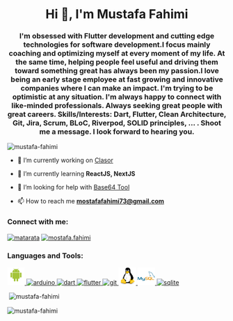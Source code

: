 <h1 align="center">Hi 👋, I'm Mustafa Fahimi</h1>
<h3 align="center">I'm obsessed with Flutter development and cutting edge technologies for software development.I focus mainly coaching and optimizing myself at every moment of my life. At the same time, helping people feel useful and driving them toward something great has always been my passion.I love being an early stage employee at fast growing and innovative companies where I can make an impact. I'm trying to be optimistic at any situation. I'm always happy to connect with like-minded professionals. Always seeking great people with great careers. Skills/Interests: Dart, Flutter, Clean Architecture, Git, Jira, Scrum, BLoC, Riverpod, SOLID principles, ... . Shoot me a message. I look forward to hearing you.</h3>

<p align="left"> <img src="https://komarev.com/ghpvc/?username=mustafa-fahimi&label=Profile%20views&color=0e75b6&style=flat" alt="mustafa-fahimi" /> </p>

- 🔭 I’m currently working on [Clasor](http://clasor.pod.ir)

- 🌱 I’m currently learning **ReactJS, NextJS**

- 🤝 I’m looking for help with [Base64 Tool](https://github.com/mustafa-fahimi/base64_tool)

- 📫 How to reach me **mostafafahimi73@gmail.com**

<h3 align="left">Connect with me:</h3>
<p align="left">
<a href="https://linkedin.com/in/matarata" target="blank"><img align="center" src="https://raw.githubusercontent.com/rahuldkjain/github-profile-readme-generator/master/src/images/icons/Social/linked-in-alt.svg" alt="matarata" height="30" width="40" /></a>
<a href="https://instagram.com/mostafa.fahimi" target="blank"><img align="center" src="https://raw.githubusercontent.com/rahuldkjain/github-profile-readme-generator/master/src/images/icons/Social/instagram.svg" alt="mostafa.fahimi" height="30" width="40" /></a>
</p>

<h3 align="left">Languages and Tools:</h3>
<p align="left"> <a href="https://developer.android.com" target="_blank" rel="noreferrer"> <img src="https://raw.githubusercontent.com/devicons/devicon/master/icons/android/android-original-wordmark.svg" alt="android" width="40" height="40"/> </a> <a href="https://www.arduino.cc/" target="_blank" rel="noreferrer"> <img src="https://cdn.worldvectorlogo.com/logos/arduino-1.svg" alt="arduino" width="40" height="40"/> </a> <a href="https://dart.dev" target="_blank" rel="noreferrer"> <img src="https://www.vectorlogo.zone/logos/dartlang/dartlang-icon.svg" alt="dart" width="40" height="40"/> </a> <a href="https://flutter.dev" target="_blank" rel="noreferrer"> <img src="https://www.vectorlogo.zone/logos/flutterio/flutterio-icon.svg" alt="flutter" width="40" height="40"/> </a> <a href="https://git-scm.com/" target="_blank" rel="noreferrer"> <img src="https://www.vectorlogo.zone/logos/git-scm/git-scm-icon.svg" alt="git" width="40" height="40"/> </a> <a href="https://www.linux.org/" target="_blank" rel="noreferrer"> <img src="https://raw.githubusercontent.com/devicons/devicon/master/icons/linux/linux-original.svg" alt="linux" width="40" height="40"/> </a> <a href="https://www.mysql.com/" target="_blank" rel="noreferrer"> <img src="https://raw.githubusercontent.com/devicons/devicon/master/icons/mysql/mysql-original-wordmark.svg" alt="mysql" width="40" height="40"/> </a> <a href="https://www.sqlite.org/" target="_blank" rel="noreferrer"> <img src="https://www.vectorlogo.zone/logos/sqlite/sqlite-icon.svg" alt="sqlite" width="40" height="40"/> </a> </p>

<p>&nbsp;<img align="center" src="https://github-readme-stats.vercel.app/api?username=mustafa-fahimi&show_icons=true&locale=en" alt="mustafa-fahimi" /></p>

<p><img align="center" src="https://github-readme-streak-stats.herokuapp.com/?user=mustafa-fahimi&" alt="mustafa-fahimi" /></p>

